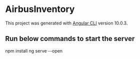 # AirbusInventory

This project was generated with [Angular CLI](https://github.com/angular/angular-cli) version 10.0.3.

## Run below commands to start the server

npm install
ng serve --open 